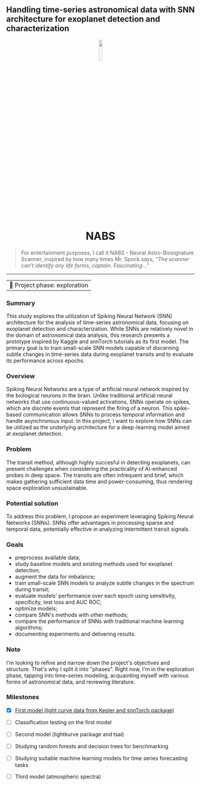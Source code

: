 ## Handling time-series astronomical data with SNN architecture for exoplanet detection and characterization

<div align=center>
 <img src="https://github.com/peppermintbird/nabs-prototype/assets/148541376/b883130a-d1b4-434c-adea-5ae7e9b7925e" style="width:12%"><h1>NABS</h1>
</div>

> For entertainment purposes, I call it NABS - Neural Astro-Biosignature Scanner, inspired by how many times Mr. Spock says, _“The scanner can’t identify any life forms, captain. Fascinating...”_

---
<table>
  <tr>
    <td rowspan="2" colspan="2">🔭 Project phase: exploration</td>
  </tr>
</table>


### Summary
This study explores the utilization of Spiking Neural Network (SNN) architecture for the analysis of time-series astronomical data, focusing on exoplanet detection and characterization. While SNNs are relatively novel in the domain of astronomical data analysis, this research presents a prototype inspired by Kaggle and snnTorch tutorials as its first model. The primary goal is to train small-scale SNN models capable of discerning subtle changes in time-series data during exoplanet transits and to evaluate its performance across epochs. 


### Overview
Spiking Neural Networks are a type of artificial neural network inspired by the biological neurons in the brain. Unlike traditional artificial neural networks that use continuous-valued activations, SNNs operate on spikes, which are discrete events that represent the firing of a neuron. This spike-based communication allows SNNs to process temporal information and handle asynchronous input. In this project, I want to explore how SNNs can be utilized as the underlying architecture for a deep-learning model aimed at exoplanet detection.


### Problem
The transit method, although highly succesful in detecting exoplanets, can present challenges when considering the practicality of AI-enhanced probes in deep space. The transits are often infrequent and brief, which makes gathering sufficient data time and power-consuming, thus rendering space exploration unsustainable.

### Potential solution
To address this problem, I propose an experiment leveraging Spiking Neural Networks (SNNs). SNNs offer advantages in processing sparse and temporal data, potentially effective in analyzing intermittent transit signals. 

### Goals
- preprocess available data;
- study baseline models and existing methods used for exoplanet detection;
- augment the data for imbalance; 
- train small-scale SNN models to analyze subtle changes in the spectrum during transit;
- evaluate models' performance over each epoch using sensitivity, specificity, test loss and AUC ROC;
- optimize models;
- compare SNN's methods with other methods;
- compare the performance of SNNs with traditional machine learning algorithms;
- documenting experiments and delivering results.

### Note
I'm looking to refine and narrow down the project's objectives and structure. That's why I split it into "phases". Right now, I'm in the exploration phase, tapping into time-series modeling, acquainting myself with various forms of astronomical data, and reviewing literature.

### Milestones
- [x] [First model (light curve data from Kepler and snnTorch package)](snn_proto_exo.ipynb) 
- [ ] Classification testing on the first model
- [ ] Second model (lightkurve package and tsai)
- [ ] Studying random forests and decision trees for benchmarking
- [ ] Studying suitable machine learning models for time series forecasting tasks
- [ ] Third model (atmospheric spectra)














